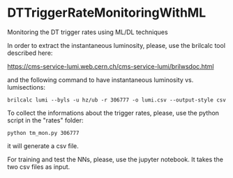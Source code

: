 # DTTriggerRateMonitoringWithML
Monitoring the DT trigger rates using ML/DL techniques

In order to extract the instantaneous luminosity, please, use the brilcalc tool described here:

https://cms-service-lumi.web.cern.ch/cms-service-lumi/brilwsdoc.html

and the following command to have instantaneous luminosity vs. lumisections:

```
brilcalc lumi --byls -u hz/ub -r 306777 -o lumi.csv --output-style csv
```

To collect the informations about the trigger rates, please, use the python script in the "rates" folder:

```
python tm_mon.py 306777
```

it will generate a csv file.

For training and test the NNs, please, use the jupyter notebook. It takes the two csv files as input.
